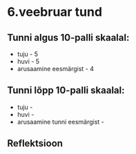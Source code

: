 # 6.veebruar tund
## Tunni algus 10-palli skaalal:
* tuju - 5
* huvi - 5
* arusaamine eesmärgist - 4

## Tunni lõpp 10-palli skaalal:
* tuju - 
* huvi - 
* arusaamine tunni eesmärgist -

## Reflektsioon
